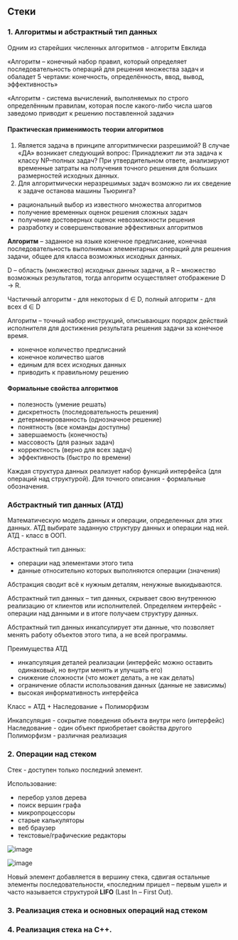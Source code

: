 ## Стеки
### 1. Алгоритмы и абстрактный тип данных
Одним из старейших численных алгоритмов - алгоритм Евклида

«Алгоритм – конечный набор правил, который определяет последовательность операций для решения множества задач и обаладет 5 чертами: конечность, определённость, ввод, вывод, эффективность»

«Алгоритм - система вычислений, выполняемых по строго определённым правилам, которая после какого-либо числа шагов заведомо приводит к решению поставленной задачи»

#### Практическая применимость теории алгоритмов
1. Является задача в принципе алгоритмически разрешимой? В случае «ДА» возникает следующий вопрос: Принадлежит ли эта задача к классу NP–полных задач? При утвердительном ответе, анализируют временные затраты на получения точного решения для больших размерностей исходных данных.
2. Для алгоритмически неразрешимых задач возможно ли их сведение к задаче останова машины Тьюринга?

- рациональный выбор из известного множества алгоритмов
- получение временных оценок решения сложных задач
- получение достоверных оценок невозможности решения
- разработку и совершенствование эффективных алгоритмов

**Алгоритм** – заданное на языке конечное предписание, конечная последовательность выполнимых элементарных операций для решения задачи, общее для класса возможных исходных данных.

D – область (множество) исходных данных задачи, а R – множество возможных результатов, тогда алгоритм осуществляет отображение D → R.

Частичный алгоритм - для некоторых d ∈ D, полный алгоритм - для всех d ∈ D

Алгоритм – точный набор инструкций, описывающих порядок действий исполнителя для достижения результата решения задачи за конечное время.

- конечное количество предписаний
- конечное количество шагов
- единым для всех исходных данных
- приводить к правильному решению

#### Формальные свойства алгоритмов
- полезность (умение решать)
- дискретность (последовательность решения)
- детерменированность (однозначное решение)
- понятность (все команды доступны)
- завершаемость (конечность)
- массовость (для разных задач)
- корректность (верно для всех задач)
- эффективность (быстро по времени)

Каждая структура данных реализует набор функций интерфейса (для операций над структурой). Для точного описания - формальные обозначения. 

### Абстрактный тип данных (АТД)
Математическую модель данных и операции, определенных для этих данных. АТД выбирате заданную структуру данных и операции над ней. АТД - класс в ООП. 

Абстрактный тип данных:
- операции над элементами этого типа
- данные относительно которых выполняются операции (значения)

Абстракция сводит всё к нужным деталям, ненужные выкидываются.

Абстрактный тип данных – тип данных, скрывает свою внутреннюю реализацию от клиентов или исполнителей. Определяем интерфейс - операции над данными и в итоге получаем структуру данных. 

Абстрактный тип данных инкапсулирует эти данные, что позволяет менять работу объектов этого типа, а не всей программы. 

Преимущества АТД
- инкапсуляция деталей реализации (интерфейс можно оставить одинаковый, но внутри менять и улучшать его)
- снижение сложности (что может делать, а не как делать)
- ограничение области использования данных (данные не зависимы)
- высокая информативность интерфейса 

Класс = АТД + Наследование + Полиморфизм

Инкапсуляция - сокрытие поведения объекта внутри него (интерфейс)
<br>
Наследование - один объект приобретает свойства другого
<br>
Полиморфизм - различная реализация

### 2. Операции над стеком
Стек - доступен только последний элемент.

Использование:
- перебор узлов дерева
- поиск вершин графа
- микропроцессоры
- старые калькуляторы
- веб браузер
- текстовые/графические редакторы

![image](https://github.com/mireashik/aood_3sem/assets/49165758/6a9bb5e0-b95e-4339-8b5c-c2d6d670483a)

![image](https://github.com/mireashik/aood_3sem/assets/49165758/45e30878-5e90-43b5-8309-039f0433aa44)

Новый элемент добавляется в вершину стека, сдвигая остальные элементы последовательности, «последним пришел – первым ушел» и часто называется структурой **LIFO** (Last In – First Out).

### 3. Реализация стека и основных операций над стеком

### 4. Реализация стека на С++.
